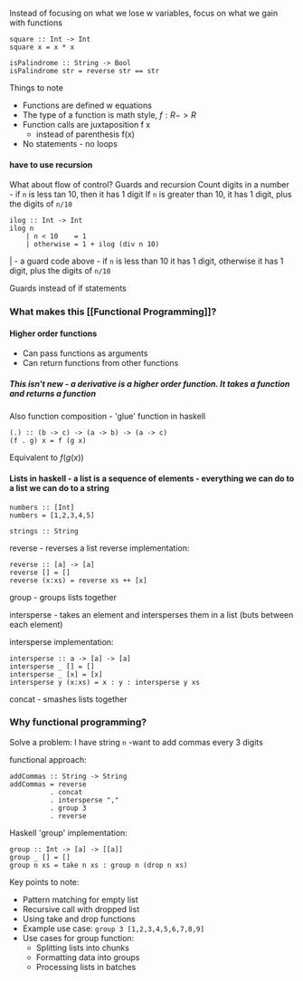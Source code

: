 Instead of focusing on what we lose w variables, focus on what we gain with functions

```
square :: Int -> Int
square x = x * x

isPalindrome :: String -> Bool
isPalindrome str = reverse str == str
```
Things to note
- Functions are defined w equations
- The type of a function is math style, $f : R->R$ 
- Function calls are juxtaposition f x
	- instead of parenthesis f(x)
- No statements - no loops
#### have to use recursion

What about flow of control? Guards and recursion
Count digits in a number - if `n` is less tan 10, then it has 1 digit
If `n` is greater than 10, it has 1 digit, plus the digits of `n/10`

```
ilog :: Int -> Int
ilog n
	| n < 10    = 1
	| otherwise = 1 + ilog (div n 10)
```

| - a guard
code above - if `n` is less than 10 it has 1 digit, otherwise it has 1 digit, plus the digits of `n/10`

Guards instead of if statements 

### What makes this [[Functional Programming]]?

#### Higher order functions
- Can pass functions as arguments
- Can return functions from other functions
##### This isn't new - a derivative is a higher order function. It takes a function and returns a function

Also function composition - 'glue' function in haskell
```
(.) :: (b -> c) -> (a -> b) -> (a -> c)
(f . g) x = f (g x)
```
Equivalent to $f(g(x))$


#### Lists in haskell - a list is a sequence of elements - everything we can do to a list we can do to a string
```
numbers :: [Int]
numbers = [1,2,3,4,5]

strings :: String
```

reverse - reverses a list
reverse implementation: 
``` 
reverse :: [a] -> [a]
reverse [] = []
reverse (x:xs) = reverse xs ++ [x]
```

group - groups lists together



intersperse - takes an element and intersperses them in a list (buts between each element)

intersperse implementation:
``` 
intersperse :: a -> [a] -> [a]
intersperse _ [] = []
intersperse _ [x] = [x]
intersperse y (x:xs) = x : y : intersperse y xs
```


concat - smashes lists together


### Why functional programming?
Solve a problem:
I have string `n` -want to add commas every 3 digits

functional approach:

```
addCommas :: String -> String
addCommas = reverse
		  . concat
		  . intersperse ","
		  . group 3
		  . reverse
```



Haskell 'group' implementation: 
```
group :: Int -> [a] -> [[a]]
group _ [] = []
group n xs = take n xs : group n (drop n xs)
```

Key points to note:
* Pattern matching for empty list
* Recursive call with dropped list
* Using take and drop functions 
* Example use case: `group 3 [1,2,3,4,5,6,7,8,9]`
* Use cases for group function:
  * Splitting lists into chunks
  * Formatting data into groups
  * Processing lists in batches 



